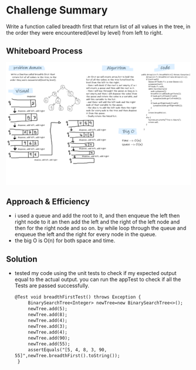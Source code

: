 # Challenge Summary
Write a function called breadth first that
return list of all values in the tree, in the order they were encountered(level by level) from left to right.

## Whiteboard Process
![tree-breadth-first](tree-breadth-first.png)

## Approach & Efficiency
- i used a queue and add the root to it, and then enqueue the left then right node to it an then add the left and the right of the left node and then for the right node and so on. by while loop through the queue and enqueue the left and the right for every node in the queue.
- the big O is O(n) for both space and time.

## Solution
- tested my code using the unit tests to check if my expected output equal to the actual output. you can run the appTest to check if all the Tests are passed successfully.
   ```
  @Test void breadthFirstTest() throws Exception {
        BinarySearchTree<Integer> newTree=new BinarySearchTree<>();
        newTree.add(5);
        newTree.add(8);
        newTree.add(4);
        newTree.add(3);
        newTree.add(4);
        newTree.add(90);
        newTree.add(55);
        assertEquals("[5, 4, 8, 3, 90, 55]",newTree.breadthFirst().toString());
    }
  ```

